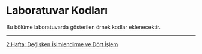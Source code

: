 # Laboratuvar Kodları
Bu bölüme laboratuvarda gösterilen örnek kodlar eklenecektir.
<hr>

<a href="https://github.com/afDursun/KMB107/blob/main/02_Laboratuvar_Kodları/hafta2.c">2.Hafta: Değişken İsimlendirme ve Dört İşlem</a>
